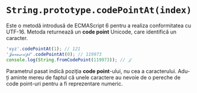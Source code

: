 # `String.prototype.codePointAt(index)`

Este o metodă introdusă de ECMAScript 6 pentru a realiza conformitatea cu UTF-16.
Metoda returnează un **code point** Unicode, care identifică un caracter.

```javascript
'xyz'.codePointAt(1); // 121
'𝒥𝒶𝓋𝒶𝓈𝒸𝓇𝒾𝓅𝓉'.codePointAt(0); // 119973
console.log(String.fromCodePoint(119973)); // 𝒥
```

Parametrul pasat indică poziția **code point**-ului, nu cea a caracterului. Adu-ți aminte mereu de faptul că unele caractere au nevoie de o pereche de code point-uri pentru a fi reprezentare numeric.
